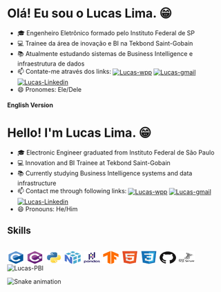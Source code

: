 # Olá! Eu sou o Lucas Lima. 😁 
- 🎓 Engenheiro Eletrônico formado pelo Instituto Federal de SP
- 💻 Trainee da área de inovação e BI na Tekbond Saint-Gobain
- 📚 Atualmente estudando sistemas de Business Intelligence e infraestrutura de dados
- 📫 Contate-me através dos links: 
  <a href="https://api.whatsapp.com/send?phone=5511982833174" target="_blank"><img align="center" alt="Lucas-wpp" height="30" width="30" src="https://cdn-icons-png.flaticon.com/512/220/220236.png"></a>
  <a href = "mailto:lucaslima.eng2311@gmail.com"><img align="center" alt="Lucas-gmail" height="30" width="30" src="https://img.icons8.com/external-justicon-flat-justicon/344/external-gmail-social-media-justicon-flat-justicon.png"></a>
  <a href="https://www.linkedin.com/in/lucas-da-silva-lima-454236191" target="_blank"><img align="center" alt="Lucas-Linkedin" height="30" width="40" src="https://cdn.jsdelivr.net/gh/devicons/devicon/icons/linkedin/linkedin-original.svg"></a>
- 😄 Pronomes: Ele/Dele

#### English Version
# Hello! I'm Lucas Lima. 😁
- 🎓 Electronic Engineer graduated from Instituto Federal de São Paulo
- 💻 Innovation and BI Trainee at Tekbond Saint-Gobain
- 📚 Currently studying Business Intelligence systems and data infrastructure
- 📫 Contact me through following links: 
  <a href="https://api.whatsapp.com/send?phone=5511982833174" target="_blank"><img align="center" alt="Lucas-wpp" height="30" width="30" src="https://cdn-icons-png.flaticon.com/512/220/220236.png"></a>
  <a href = "mailto:lucaslima.eng2311@gmail.com"><img align="center" alt="Lucas-gmail" height="30" width="30" src="https://img.icons8.com/external-justicon-flat-justicon/344/external-gmail-social-media-justicon-flat-justicon.png"></a>
  <a href="https://www.linkedin.com/in/lucas-da-silva-lima-454236191" target="_blank"><img align="center" alt="Lucas-Linkedin" height="30" width="40" src="https://cdn.jsdelivr.net/gh/devicons/devicon/icons/linkedin/linkedin-original.svg"></a>
- 😄 Pronouns: He/Him

## Skills

<div style="display: inline_block"><br>
  <img align="center" alt="Lucas-C" height="30" width="40" src="https://github.com/devicons/devicon/blob/master/icons/c/c-original.svg">
  <img align="center" alt="Lucas-Csharp" height="30" width="40" src="https://github.com/devicons/devicon/blob/master/icons/csharp/csharp-original.svg">
  <img align="center" alt="Lucas-Python" height="30" width="40" src="https://raw.githubusercontent.com/devicons/devicon/master/icons/python/python-original.svg">
  <img align="center" alt="Lucas-Numpy" height="30" width="40" src="https://github.com/devicons/devicon/blob/master/icons/numpy/numpy-original.svg">
  <img align="center" alt="Lucas-Pandas" height="30" width="40" src="https://github.com/devicons/devicon/blob/master/icons/pandas/pandas-original-wordmark.svg">
  <img align="center" alt="Lucas-TensorFlow" height="30" width="40" src="https://github.com/devicons/devicon/blob/master/icons/tensorflow/tensorflow-original.svg">
  <img align="center" alt="Lucas-HTML" height="30" width="40" src="https://raw.githubusercontent.com/devicons/devicon/master/icons/html5/html5-original.svg">
  <img align="center" alt="Lucas-CSS" height="30" width="40" src="https://raw.githubusercontent.com/devicons/devicon/master/icons/css3/css3-original.svg">
  <img align="center" alt="Lucas-GitHub" height="30" width="40" src="https://github.com/devicons/devicon/blob/master/icons/github/github-original.svg">
  <img align="center" alt="Lucas-Sql" height="30" width="40" src="https://github.com/devicons/devicon/blob/master/icons/microsoftsqlserver/microsoftsqlserver-plain-wordmark.svg">
  <img align="center" alt="Lucas-PBI" height="30" width="40" src="https://github.com/microsoft/PowerBI-Icons/blob/main/SVG/PowerBI.svg">
  
   ![Snake animation](https://github.com/LucasLima-py/LucasLima-py/blob/output/github-contribution-grid-snake.svg)
  
</div>
  
